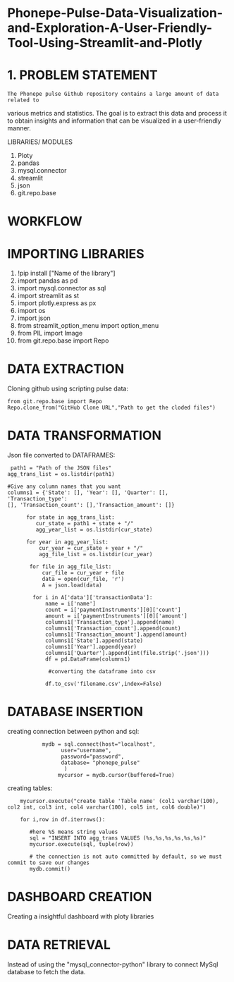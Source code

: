 # Phonepe-Pulse-Data-Visualization-and-Exploration-A-User-Friendly-Tool-Using-Streamlit-and-Plotly

 # 1. PROBLEM STATEMENT
    The Phonepe pulse Github repository contains a large amount of data related to
various metrics and statistics. The goal is to extract this data and process it to obtain
insights and information that can be visualized in a user-friendly manner.



LIBRARIES/ MODULES 
1. Ploty
2. pandas
3. mysql.connector
4. streamlit
5. json
6. git.repo.base

# WORKFLOW

# IMPORTING LIBRARIES
1. !pip install ["Name of the library"]
2. import pandas as pd
3. import mysql.connector as sql
4. import streamlit as st
5. import plotly.express as px
6. import os
7. import json
8. from streamlit_option_menu import option_menu
9. from PIL import Image
10. from git.repo.base import Repo

# DATA EXTRACTION
Cloning github using scripting pulse data:

    from git.repo.base import Repo
    Repo.clone_from("GitHub Clone URL","Path to get the cloded files")

# DATA TRANSFORMATION
Json file converted to DATAFRAMES:

     path1 = "Path of the JSON files"
    agg_trans_list = os.listdir(path1)

    #Give any column names that you want
    columns1 = {'State': [], 'Year': [], 'Quarter': [], 
    'Transaction_type': 
    [], 'Transaction_count': [],'Transaction_amount': []}

          for state in agg_trans_list:
             cur_state = path1 + state + "/"
             agg_year_list = os.listdir(cur_state)

          for year in agg_year_list:
              cur_year = cur_state + year + "/"
              agg_file_list = os.listdir(cur_year)

           for file in agg_file_list:
               cur_file = cur_year + file
               data = open(cur_file, 'r')
               A = json.load(data)

            for i in A['data']['transactionData']:
                name = i['name']
                count = i['paymentInstruments'][0]['count']
                amount = i['paymentInstruments'][0]['amount']
                columns1['Transaction_type'].append(name)
                columns1['Transaction_count'].append(count)
                columns1['Transaction_amount'].append(amount)
                columns1['State'].append(state)
                columns1['Year'].append(year)
                columns1['Quarter'].append(int(file.strip('.json')))
                df = pd.DataFrame(columns1)

                 #converting the dataframe into csv
             
                df.to_csv('filename.csv',index=False)

# DATABASE INSERTION
creating connection between python and sql:

               mydb = sql.connect(host="localhost",
                     user="username",
                     password="password",
                     database= "phonepe_pulse"
                      )
                    mycursor = mydb.cursor(buffered=True)

creating tables:

        mycursor.execute("create table 'Table name' (col1 varchar(100), col2 int, col3 int, col4 varchar(100), col5 int, col6 double)")

        for i,row in df.iterrows():
    
           #here %S means string values 
           sql = "INSERT INTO agg_trans VALUES (%s,%s,%s,%s,%s,%s)"
           mycursor.execute(sql, tuple(row))
        
           # the connection is not auto committed by default, so we must commit to save our changes
           mydb.commit()

# DASHBOARD CREATION

 Creating a insightful dashboard with ploty libraries

# DATA RETRIEVAL

Instead of using the "mysql_connector-python" library to connect MySql database to fetch the data.









